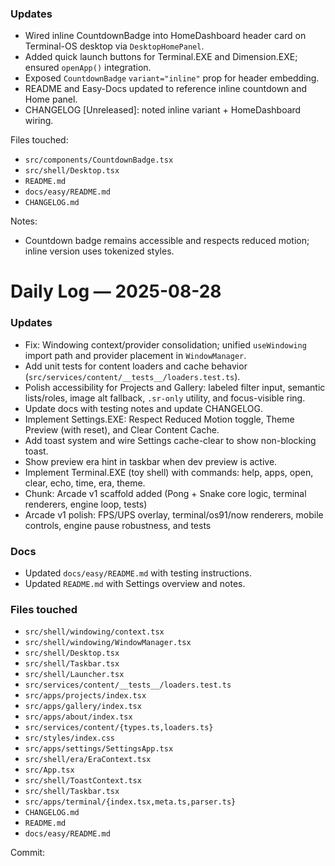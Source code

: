 ### Updates
- Wired inline CountdownBadge into HomeDashboard header card on Terminal-OS desktop via `DesktopHomePanel`.
- Added quick launch buttons for Terminal.EXE and Dimension.EXE; ensured `openApp()` integration.
- Exposed `CountdownBadge` `variant="inline"` prop for header embedding.
- README and Easy-Docs updated to reference inline countdown and Home panel.
- CHANGELOG [Unreleased]: noted inline variant + HomeDashboard wiring.

Files touched:
- `src/components/CountdownBadge.tsx`
- `src/shell/Desktop.tsx`
- `README.md`
- `docs/easy/README.md`
- `CHANGELOG.md`

Notes:
- Countdown badge remains accessible and respects reduced motion; inline version uses tokenized styles.
# Daily Log — 2025-08-28

### Updates
- Fix: Windowing context/provider consolidation; unified `useWindowing` import path and provider placement in `WindowManager`.
- Add unit tests for content loaders and cache behavior (`src/services/content/__tests__/loaders.test.ts`).
- Polish accessibility for Projects and Gallery: labeled filter input, semantic lists/roles, image alt fallback, `.sr-only` utility, and focus-visible ring.
- Update docs with testing notes and update CHANGELOG.
- Implement Settings.EXE: Respect Reduced Motion toggle, Theme Preview (with reset), and Clear Content Cache.
- Add toast system and wire Settings cache-clear to show non-blocking toast.
- Show preview era hint in taskbar when dev preview is active.
- Implement Terminal.EXE (toy shell) with commands: help, apps, open, clear, echo, time, era, theme.
- Chunk: Arcade v1 scaffold added (Pong + Snake core logic, terminal renderers, engine loop, tests)
- Arcade v1 polish: FPS/UPS overlay, terminal/os91/now renderers, mobile controls, engine pause robustness, and tests

### Docs
- Updated `docs/easy/README.md` with testing instructions.
- Updated `README.md` with Settings overview and notes.


### Files touched
- `src/shell/windowing/context.tsx`
- `src/shell/windowing/WindowManager.tsx`
- `src/shell/Desktop.tsx`
- `src/shell/Taskbar.tsx`
- `src/shell/Launcher.tsx`
- `src/services/content/__tests__/loaders.test.ts`
- `src/apps/projects/index.tsx`
- `src/apps/gallery/index.tsx`
- `src/apps/about/index.tsx`
- `src/services/content/{types.ts,loaders.ts}`
- `src/styles/index.css`
- `src/apps/settings/SettingsApp.tsx`
- `src/shell/era/EraContext.tsx`
- `src/App.tsx`
- `src/shell/ToastContext.tsx`
- `src/shell/Taskbar.tsx`
 - `src/apps/terminal/{index.tsx,meta.ts,parser.ts}`
- `CHANGELOG.md`
- `README.md`
- `docs/easy/README.md`

Commit: <pending>
